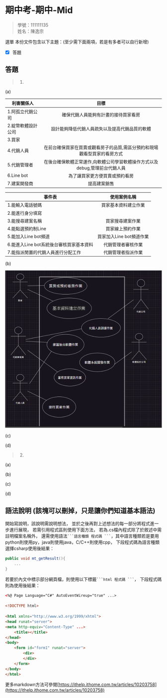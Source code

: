 # 期中考-期中-Mid 
<!--(期中標籤註記，該行不能刪，作為驗證標籤，該檔案若沒該份標籤，代表直接貼上saample，直接0分)-->

>
>學號：111111135
><br />
>姓名：陳逸宗
><br />

選單
本份文件包含以下主題：(至少需下面兩項，若是有多者可以自行新增)
- [x] 答題

## 答題
>1. 
(a)    

|  利害關係人  | 目標 |
| ------------- |:-------------:|
| 1.阿孤立代銷公司      |   確保代銷人員能夠有計畫的接待買家看房     |
| 2.綻幣軟體設計公司    |   設計能夠降低代銷人員疏失以及提高代銷品質的軟體     |
| 3.買家               |          |
| 4.代銷人員           | 在前台確保買家在買賣或觀看房子的品質,需區分預約和現場觀看型買家的看房方式     |
| 5.代銷管理者         | 在後台確保軟體正常運作,向軟體公司學習軟體操作方式以及debug,管理前台代銷人員     |
| 6.Line bot          | 為了讓買家更方便買賣或預約看房     |
| 7.建案開發商         | 提高建案銷售     |


|  事件表  | 使用案例名稱 |
| ------------- |:-------------:|
| 1.能輸入電話號碼                             |   買家基本資料建立作業     |
| 2.能進行身分填寫                             |        |
| 3.能搜尋建案名稱                             |    買家搜尋建案作業     |
| 4.能點選預約制Line                           |   買家線上預約作業      |
| 5.能加入Line bot頻道                         |   買家加入Line bot頻道作業    |
| 6.能進入Line bot系統後台審核買家基本資料       |   代銷管理者審核作業   |
| 7.能指派閒置的代銷人員進行分配工作             |   代銷管理者指派作業   |


(b)

![This is an alt text.](/image.png "This is a sample image.")

(c)

(d)

>2. 

(a)

(b)

(c)

(d)



## 語法說明 (該塊可以刪掉，只是讓你們知道基本語法)
開始寫說明，該說明需說明想法，
並於之後再對上述想法的每一部分將程式進一步進行展現，
若需引用程式區則使用下面方法，
若為.cs檔內程式除了於敘述中需註明檔案名稱外，
還需使用語法` ```語言種類 程式碼 ``` `，其中語言種類若是要用python則使用py，java則使用java，C/C++則使用cpp，
下段程式碼為語言種類選擇csharp使用後結果：

```csharp
public void mt_getResult(){
    ...
}
```

若要於內文中標示部分網頁檔，則使用以下標籤` ```html 程式碼 ``` `，
下段程式碼則為使用後結果：

```html
<%@ Page Language="C#" AutoEventWireup="true" ...>

<!DOCTYPE html>

<html xmlns="http://www.w3.org/1999/xhtml">
<head runat="server">
<meta http-equiv="Content-Type" ...>
    <title></title>
</head>
<body>
    <form id="form1" runat="server">
        <div>
        </div>
    </form>
</body>
</html>
```
更多markdown方法可參閱[https://ithelp.ithome.com.tw/articles/10203758](https://ithelp.ithome.com.tw/articles/10203758)
